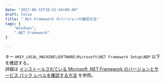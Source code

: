 ```yaml
---
date: "2017-06-15T18:52:44+09:00"
draft: false
title: ".Net Framework のバージョンの確認方法"
tags: [
	"Windows",
	".NET Framework"
]

---
```


キー `HKEY_LOCAL_MACHINE\SOFTWARE\Microsoft\NET Framework Setup\NDP` 以下を確認する。<br>
詳細は [インストールされている Microsoft \.NET Framework のバージョンとサービス パック レベルを確認する方法](https://support.microsoft.com/ja-jp/help/318785/how-to-determine-which-versions-and-service-pack-levels-of-the-microsoft-.net-framework-are-installed) を参照。
